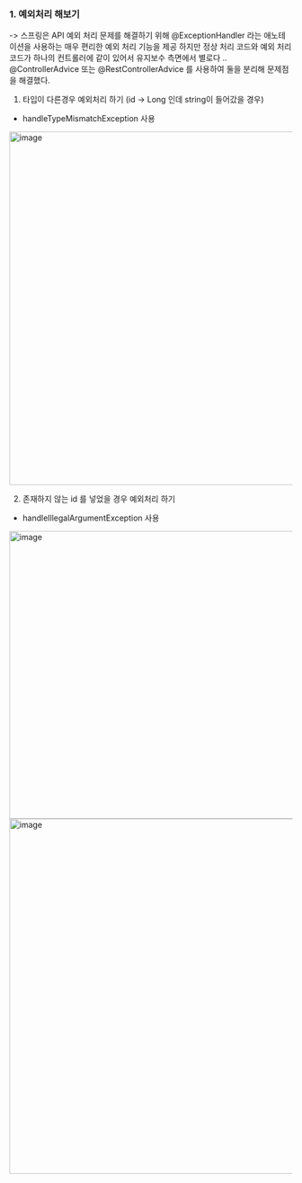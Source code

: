### 1. 예외처리 해보기

-> 스프링은 API 예외 처리 문제를 해결하기 위해 @ExceptionHandler 라는 애노테이션을 사용하는 매우 편리한 예외 처리 기능을 제공
하지만 정상 처리 코드와 예외 처리 코드가 하나의 컨트롤러에 같이 있어서 유지보수 측면에서 별로다 ..
@ControllerAdvice 또는 @RestControllerAdvice 를 사용하여 둘을 분리해 문제점을 해결했다.

1. 타입이 다른경우 예외처리 하기
(id -> Long 인데 string이 들어갔을 경우)

* handleTypeMismatchException 사용
<img width="629" alt="image" src="https://github.com/user-attachments/assets/01433e21-a3cb-4ace-be40-1232ef85115d">


2. 존재하지 않는 id 를 넣었을 경우 예외처리 하기

* handleIllegalArgumentException 사용
<img width="512" alt="image" src="https://github.com/user-attachments/assets/e82f4e84-9ad3-4b69-8ab0-29604fe4d1ca">

<img width="632" alt="image" src="https://github.com/user-attachments/assets/c3a59a02-2e84-4787-bc06-1e7c36de0592">

